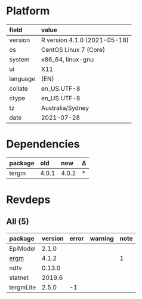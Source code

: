 # Platform

|field    |value                        |
|:--------|:----------------------------|
|version  |R version 4.1.0 (2021-05-18) |
|os       |CentOS Linux 7 (Core)        |
|system   |x86_64, linux-gnu            |
|ui       |X11                          |
|language |(EN)                         |
|collate  |en_US.UTF-8                  |
|ctype    |en_US.UTF-8                  |
|tz       |Australia/Sydney             |
|date     |2021-07-28                   |

# Dependencies

|package |old   |new   |Δ  |
|:-------|:-----|:-----|:--|
|tergm   |4.0.1 |4.0.2 |*  |

# Revdeps

## All (5)

|package                  |version |error |warning |note |
|:------------------------|:-------|:-----|:-------|:----|
|EpiModel                 |2.1.0   |      |        |     |
|[ergm](problems.md#ergm) |4.1.2   |      |        |1    |
|ndtv                     |0.13.0  |      |        |     |
|statnet                  |2019.6  |      |        |     |
|tergmLite                |2.5.0   |-1    |        |     |

